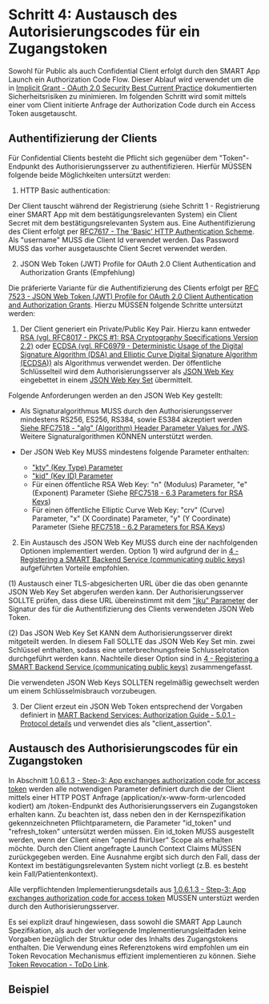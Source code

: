 # Schritt 4: Austausch des Autorisierungscodes für ein Zugangstoken

Sowohl für Public als auch Confidential Client erfolgt durch den SMART App Launch ein Authorization Code Flow. Dieser Ablauf wird verwendet um die in [Implicit Grant - OAuth 2.0 Security Best Current Practice](https://datatracker.ietf.org/doc/html/draft-ietf-oauth-security-topics-09#section-2.1.2) dokumentierten Sicherheitsrisiken zu minimieren. Im folgenden Schritt wird somit mittels einer vom Client initierte Anfrage der Authorization Code durch ein Access Token ausgetauscht.

## Authentifizierung der Clients

Für Confidential Clients besteht die Pflicht sich gegenüber dem "Token"-Endpunkt des Authorisierungsserver zu authentifizieren. Hierfür MÜSSEN folgende beide Möglichkeiten untersützt werden:

1. HTTP Basic authentication:

Der Client tauscht während der Registrierung (siehe Schritt 1 - Registrierung einer SMART App mit dem bestätigungsrelevanten System) ein Client Secret mit dem bestätigungsrelevanten System aus. Eine Authentifizierung des Client erfolgt per [RFC7617 - The 'Basic' HTTP Authentication Scheme](https://datatracker.ietf.org/doc/html/rfc7617). Als "username" MUSS die Client Id verwendet werden. Das Password MUSS das vorher ausgetauschte Client Secret verwendet werden.

2. JSON Web Token (JWT) Profile for OAuth 2.0 Client Authentication and Authorization Grants (Empfehlung)

Die präferierte Variante für die Authentifizierung des Clients erfolgt per [RFC 7523 - JSON Web Token (JWT) Profile for OAuth 2.0 Client Authentication and Authorization Grants](https://datatracker.ietf.org/doc/html/rfc7523). Hierzu MÜSSEN folgende Schritte untersützt werden:

1. Der Client generiert ein Private/Public Key Pair. Hierzu kann entweder [RSA (vgl. RFC8017 - PKCS #1: RSA Cryptography Specifications Version 2.2)](https://datatracker.ietf.org/doc/html/rfc8017) oder [ECDSA (vgl. RFC6979 - Deterministic Usage of the Digital Signature Algorithm (DSA) and Elliptic Curve Digital Signature Algorithm (ECDSA))](https://datatracker.ietf.org/doc/html/rfc6979) als Algorithmus verwendet werden. Der öffentliche Schlüsselteil wird dem Authorisierungsserver als [JSON Web Key](https://datatracker.ietf.org/doc/html/rfc7517) eingebettet in einem [JSON Web Key Set](https://datatracker.ietf.org/doc/html/rfc7517#section-5) übermittelt. 

Folgende Anforderungen werden an den JSON Web Key gestellt:

- Als Signaturalgorithmus MUSS durch den Authorisierungsserver mindestens RS256, ES256, RS384, sowie ES384 akzeptiert werden [Siehe RFC7518 - "alg" (Algorithm) Header Parameter Values for JWS](https://datatracker.ietf.org/doc/html/rfc7518#section-3.1). Weitere Signaturalgorithmen KÖNNEN unterstützt werden.

- Der JSON Web Key MUSS mindestens folgende Parameter enthalten:
    - ["kty" (Key Type) Parameter](https://datatracker.ietf.org/doc/html/rfc7517#section-4.1)
    - ["kid" (Key ID) Parameter](https://datatracker.ietf.org/doc/html/rfc7517#section-4.5)
    - Für einen öffentliche RSA Web Key: "n" (Modulus) Parameter, "e" (Exponent) Parameter (Siehe [RFC7518 - 6.3 Parameters for RSA Keys](https://datatracker.ietf.org/doc/html/rfc7518#section-6.3))
    - Für einen öffentliche Elliptic Curve Web Key: "crv" (Curve) Parameter, "x" (X Coordinate) Parameter, "y" (Y Coordinate) Parameter (Siehe [RFC7518 - 6.2 Parameters for RSA Keys](https://datatracker.ietf.org/doc/html/rfc7518#section-6.2))

2. Ein Austausch des JSON Web Key MUSS durch eine der nachfolgenden Optionen implementiert werden. Option 1) wird aufgrund der in [4 - Registering a SMART Backend Service (communicating public keys)](http://build.fhir.org/ig/HL7/bulk-data-export/authorization/index.html) aufgeführten Vorteile empfohlen.

(1) Austausch einer TLS-abgesicherten URL über die das oben genannte JSON Web Key Set abgerufen werden kann. Der Authorisierungsserver SOLLTE prüfen, dass diese URL übereinstimmt mit dem ["jku" Parameter](https://datatracker.ietf.org/doc/html/rfc7515#section-4.1.2) der Signatur des für die Authentifizierung des Clients verwendeten JSON Web Token.

(2) Das JSON Web Key Set KANN dem Authorisierungsserver direkt mitgeteilt werden. In diesem Fall SOLLTE das JSON Web Key Set min. zwei Schlüssel enthalten, sodass eine unterbrechnungsfreie Schlusselrotation durchgeführt werden kann. Nachteile dieser Option sind in [4 - Registering a SMART Backend Service (communicating public keys)](http://build.fhir.org/ig/HL7/bulk-data-export/authorization/index.html) zusammengefasst.

Die verwendeten JSON Web Keys SOLLTEN regelmäßig gewechselt werden um einem Schlüsselmisbrauch vorzubeugen.

3. Der Client erzeut ein JSON Web Token entsprechend der Vorgaben definiert in [MART Backend Services: Authorization Guide - 5.0.1 - Protocol details](http://build.fhir.org/ig/HL7/bulk-data-export/authorization/index.html#protocol-details) und verwendet dies als "client_assertion".

## Austausch des Authorisierungscodes für ein Zugangstoken

In Abschnitt [1.0.6.1.3 - Step-3: App exchanges authorization code for access token](http://build.fhir.org/ig/HL7/smart-app-launch/index.html#step-3-app-exchanges-authorization-code-for-access-token) werden alle notwendigen Parameter definiert durch die der Client mittels einer HTTP POST Anfrage (application/x-www-form-urlencoded kodiert) am /token-Endpunkt des Authorisierungsservers ein Zugangstoken erhalten kann. Zu beachten ist, dass neben den in der Kernspezifikation gekennzeichneten Pflichtparametern, die Parameter "id_token" und "refresh_token" untersützt werden müssen. Ein id_token MUSS ausgestellt werden, wenn der Client einen "openid fhirUser" Scope als erhalten möchte. Durch den Client angefragte Launch Context Claims MÜSSEN zurückgegeben werden. Eine Ausnahme ergibt sich durch den Fall, dass der Kontext im bestätigungsrelevanten System nicht vorliegt (z.B. es besteht kein Fall/Patientenkontext). 

Alle verpflichtenden Implementierungsdetails aus [1.0.6.1.3 - Step-3: App exchanges authorization code for access token](http://build.fhir.org/ig/HL7/smart-app-launch/index.html#step-3-app-exchanges-authorization-code-for-access-token) MÜSSEN unterstüzt werden durch den Authorisierungsserver.

Es sei explizit drauf hingewiesen, dass sowohl die SMART App Launch Spezifikation, als auch der vorliegende Implementierungsleitfaden keine Vorgaben bezüglich der Struktur oder des Inhalts des Zugangstokens enthalten. Die Verwendung eines Referenztokens wird empfohlen um ein Token Revocation Mechanismus effizient implementieren zu können. Siehe [Token Revocation - ToDo Link]().

## Beispiel